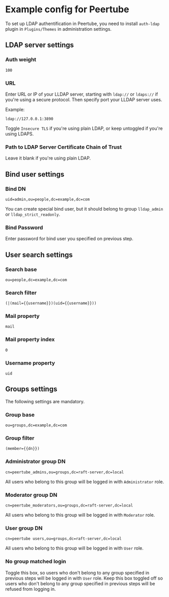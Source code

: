 # Example config for Peertube
To set up LDAP authentification in Peertube, you need to install `auth-ldap` plugin in `Plugins/Themes` in administration settings.

## LDAP server settings
### Auth weight
```
100
```
### URL
Enter URL or IP of your LLDAP server, starting with `ldap://` or `ldaps://` if you're using a secure protocol. Then specify port your LLDAP server uses.

Example:
```
ldap://127.0.0.1:3890
```
Toggle `Insecure TLS` if you're using plain LDAP, or keep untoggled if you're using LDAPS.

### Path to LDAP Server Certificate Chain of Trust
Leave it blank if you're using plain LDAP.

## Bind user settings
### Bind DN
```
uid=admin,ou=people,dc=example,dc=com
```
You can create special bind user, but it should belong to group `lldap_admin` or `lldap_strict_readonly`.

### Bind Password
Enter password for bind user you specified on previous step.

## User search settings
### Search base
```
ou=people,dc=example,dc=com
```

### Search filter
```
(|(mail={{username}})(uid={{username}}))
```

### Mail property
```
mail
```

### Mail property index
```
0
```

### Username property
```
uid
```

## Groups settings
The following settings are mandatory.
### Group base
```
ou=groups,dc=example,dc=com
```

### Group filter
```
(member={{dn}})
```

### Administrator group DN
```
cn=peertube_admins,ou=groups,dc=raft-server,dc=local
```
All users who belong to this group will be logged in with `Administrator` role.

### Moderator group DN
```
cn=peertube_moderators,ou=groups,dc=raft-server,dc=local
```
All users who belong to this group will be logged in with `Moderator` role.

### User group DN
```
cn=peertube users,ou=groups,dc=raft-server,dc=local
```
All users who belong to this group will be logged in with `User` role.

### No group matched login
Toggle this box, so users who don't belong to any group specified in previous steps will be logged in with `User` role. Keep this box toggled off so users who don't belong to any group specified in previous steps will be refused from logging in.
